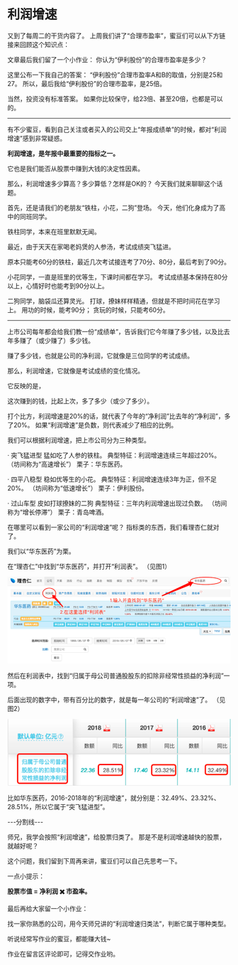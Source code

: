  

# 利润增速



又到了每周二的干货内容了。
上周我们讲了“合理市盈率”，蜜豆们可以从下方链接来回顾这个知识点：

文章最后我们留了一个小作业：
你认为“伊利股份”的合理市盈率是多少？

这里公布一下我自己的答案：
“伊利股份”合理市盈率A和B的取值，分别是25和27。
所以，最后我给“伊利股份”的合理市盈率，是25倍。

当然，投资没有标准答案。
如果你比较保守，给23倍、甚至20倍，也都是可以的。

---



有不少蜜豆，看到自己关注或者买入的公司交上“年报成绩单”的时候，都对“利润增速”感到非常疑惑。

**利润增速，是年报中最重要的指标之一。**

它也是我们能否从股票中赚到大钱的决定性因素。

那么，利润增速多少算高？多少算低？怎样是OK的？
今天我们就来聊聊这个话题。

首先，还是请我们的老朋友“铁柱，小花，二狗”登场。
今天，他们化身成为了高中的同班同学。

铁柱同学，本来在班里默默无闻。

最近，由于天天在家喝老妈煲的人参汤，考试成绩突飞猛进。

原本只能考60分的铁柱，最近几次考试接连考了70分、80分，最后考到了90分。

小花同学，一直是班里的优等生，下课时间都在学习。
考试成绩基本保持在80分以上，心情好时也能考到90分以上。

二狗同学，脑袋瓜还算灵光。
打球，撩妹样样精通，但就是不把时间花在学习上。
用功的时候，能考90分；
贪玩的时候，只能考60分。

---



上市公司每年都会给我们教一份“成绩单”，告诉我们它今年赚了多少钱，以及比去年多赚了（或少赚了）多少钱。

赚了多少钱，也就是公司的净利润，它就像是三位同学的考试成绩。

那么，利润增速，它就像是考试成绩的变化情况。

它反映的是，

这次赚到的钱，比起上次，多了多少（或少了多少）。

打个比方，利润增速是20%的话，就代表了今年的“净利润”比去年的“净利润”，多了20%。
如果“利润增速”是负数，则代表减少了相应的比例。

我们可以根据利润增速，把上市公司分为三种类型。

· 突飞猛进型
猛如吃了人参的铁柱。
典型特征：利润增速连续三年超过20%。
（坊间称为“高速增长”）
栗子：华东医药。

· 四平八稳型
稳如优等生的小花。
典型特征：利润增速连续3年为正，但不足20%。
（坊间称为“低速增长”）
栗子：伊利股份。

· 过山车型
皮如打球撩妹的二狗
典型特征：三年内利润增速出现过负数。
（坊间称为“增长停滞”）
栗子：青岛啤酒。

在哪里可以看到一家公司的“利润增速”呢？
指标类的东西，我们看理杏仁就对了。

我们以“华东医药”为栗。

在“理杏仁”中找到“华东医药”，并打开“利润表”。
（见图1）

![2-1](./5-img/2-1.png)

然后在利润表中，找到“归属于母公司普通股股东的扣除非经常性损益的净利润”一项。

后面出现的数字中，带有百分比的数字，就是每一年公司的“利润增速”了。
（见图2）



![2-2](./5-img/2-2.png)



比如华东医药，2016-2018年的“利润增速”，就分别是：32.49%、23.32%、28.51%，所以它属于“突飞猛进型”。

---分割线---

师兄，我学会按照“利润增速”，给股票归类了。
那是不是利润增速越快的股票，就越好呢？

这个问题，我们留到下周再来讲，蜜豆们可以自己先思考一下。

一点小提示：

**股票市值 = 净利润 ✖️ 市盈率。**

最后再给大家留一个小作业：

找一家你熟悉的公司，用今天师兄讲的“利润增速归类法”，判断它属于哪种类型。

听说经常写作业的蜜豆，都能赚大钱~

作业在留言区评论即可，记得交作业哟。